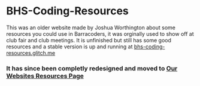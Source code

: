 # BHS-Coding-Resources
This was an older website made by Joshua Worthington about some resources you could use in Barracoders, it was orginally used to show off at club fair and club meetings. It is unfinished but still has some good resources and a stable version is up and running at <a href="https://bhs-coding-resources.glitch.me">bhs-coding-resources.glitch.me</a>

### It has since been completly redesigned and moved to <a href="https://barracoders.com/resources">Our Websites Resources Page</a>
